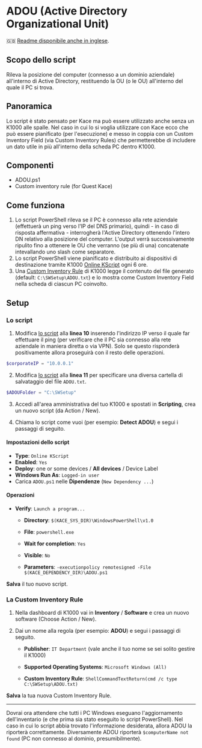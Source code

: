 # ADOU (Active Directory Organizational Unit)

🇬🇧 [Readme disponibile anche in inglese](README-EN.md).

## Scopo dello script

Rileva la posizione del computer (connesso a un dominio aziendale) all'interno di Active Directory, restituendo la OU (o le OU) all'interno del quale il PC si trova.

## Panoramica

Lo script è stato pensato per Kace ma può essere utilizzato anche senza un K1000 alle spalle. Nel caso in cui lo si voglia utilizzare con Kace ecco che può essere pianificato (per l'esecuzione) e messo in coppia con un Custom Inventory Field (via Custom Inventory Rules) che permetterebbe di includere un dato utile in più all'interno della scheda PC dentro K1000.

## Componenti

* ADOU.ps1
* Custom inventory rule (for Quest Kace)

## Come funziona

1. Lo script PowerShell rileva se il PC è connesso alla rete aziendale (effettuerà un ping verso l'IP del DNS primario), quindi - in caso di risposta affermativa - interrogherà l'Active Directory ottenendo l'intero DN relativo alla posizione del computer. L'output verrà successivamente ripulito fino a ottenere le OU che verranno (se più di una) concatenate intevallando uno slash come separatore.
2. Lo script PowerShell viene pianificato e distribuito ai dispositivi di destinazione tramite K1000 [Online KScript](#the-kscript) ogni 6 ore.
3. Una [Custom Inventory Rule](#the-custom-inventory-rule) di K1000 legge il contenuto del file generato (default: `C:\SWSetup\ADOU.txt`) e lo mostra come Custom Inventory Field nella scheda di ciascun PC coinvolto.

## Setup

### Lo script

1. Modifica [lo script](ADOU.ps1) alla **linea 10** inserendo l'indirizzo IP verso il quale far effettuare il ping (per verificare che il PC sia connesso alla rete aziendale in maniera diretta o via VPN). Solo se questo risponderà positivamente allora proseguirà con il resto delle operazioni.

```powershell
$corporateIP = "10.0.0.1"
```

2. Modifica [lo script](ADOU.ps1) alla **linea 11** per specificare una diversa cartella di salvataggio del file `ADOU.txt`.

```powershell
$ADOUFolder = "C:\SWSetup"
```

3. Accedi all'area amministrativa del tuo K1000 e spostati in **Scripting**, crea un nuovo script (da Action / New).

4. Chiama lo script come vuoi (per esempio: **Detect ADOU**) e segui i passaggi di seguito.

#### Impostazioni dello script

* **Type**: `Online KScript`
* **Enabled**: `Yes`
* **Deploy**: one or some devices / **All devices** / Device Label
* **Windows Run As**: `Logged-in user`
* Carica `ADOU.ps1` nelle **Dipendenze** (`New Dependency ...`)

#### Operazioni

* **Verify**: `Launch a program...`
    
    * **Directory**: `$(KACE_SYS_DIR)\WindowsPowerShell\v1.0`
    
    * **File**: `powershell.exe`
    
    * **Wait for completion**: `Yes`
    * **Visible**: `No`
    * **Parameters**: `-executionpolicy remotesigned -File $(KACE_DEPENDENCY_DIR)\ADOU.ps1`

**Salva** il tuo nuovo script.

### La Custom Inventory Rule

1. Nella dashboard di K1000 vai in **Inventory** / **Software** e crea un nuovo software (Choose Action / New).

2. Dai un nome alla regola (per esempio: **ADOU**) e segui i passaggi di seguito.

   * **Publisher**: `IT Department` (vale anche il tuo nome se sei solito gestire il K1000)

   * **Supported Operating Systems**: `Microsoft Windows (All)`

   * **Custom Inventory Rule**: `ShellCommandTextReturn(cmd /c type C:\SWSetup\ADOU.txt)`


**Salva** la tua nuova Custom Inventory Rule.

------

Dovrai ora attendere che tutti i PC Windows eseguano l'aggiornamento dell'inventario (e che prima sia stato eseguito lo script PowerShell). Nel caso in cui lo script abbia trovato l'informazione desiderata, allora ADOU la riporterà correttamente. Diversamente ADOU riporterà `$computerName not found` (PC non connesso al dominio, presumibilmente).
